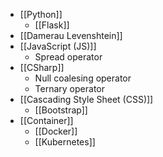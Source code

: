 - [[Python]] 
	- [[Flask]]
- [[Damerau Levenshtein]]
- [[JavaScript (JS)]]
	- Spread operator
- [[CSharp]] 
	- Null coalesing operator
	- Ternary operator
- [[Cascading Style Sheet (CSS)]]
	- [[Bootstrap]]
- [[Container]]
	- [[Docker]]
	- [[Kubernetes]]